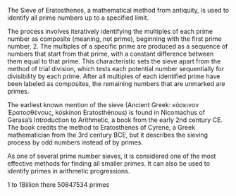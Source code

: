 The Sieve of Eratosthenes, a mathematical method from antiquity, is used to identify all prime numbers up to a specified limit.

The process involves iteratively identifying the multiples of each prime number as composite (meaning, not prime), beginning with the first prime number, 2. The multiples of a specific prime are produced as a sequence of numbers that start from that prime, with a constant difference between them equal to that prime. This characteristic sets the sieve apart from the method of trial division, which tests each potential number sequentially for divisibility by each prime. After all multiples of each identified prime have been labeled as composites, the remaining numbers that are unmarked are primes.

The earliest known mention of the sieve (Ancient Greek: κόσκινον Ἐρατοσθένους, kóskinon Eratosthénous) is found in Nicomachus of Gerasa’s Introduction to Arithmetic, a book from the early 2nd century CE. The book credits the method to Eratosthenes of Cyrene, a Greek mathematician from the 3rd century BCE, but it describes the sieving process by odd numbers instead of by primes.

As one of several prime number sieves, it is considered one of the most effective methods for finding all smaller primes. It can also be used to identify primes in arithmetic progressions.

 1 to 1Billion there 50847534 primes
